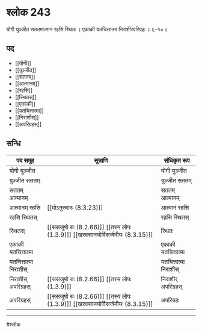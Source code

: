 # श्लोक 243

योगी युञ्जीत सततमात्मानं रहसि स्थितः ।
एकाकी यतचित्तात्मा निराशीरपरिग्रहः ॥ ६-१०॥


## पद 

- [[योगी]]
- [[युञ्जीत]]
- [[सततम्]]
- [[आत्मानम्]]
- [[रहसि]]
- [[स्थितस्]]
- [[एकाकी]]
- [[यतचित्तात्मा]]
- [[निराशीस्]]
- [[अपरिग्रहस्]]

## सन्धि

| पद समूह | सूत्राणि | संधिकृत रूप |
| ----- | ----- | ----- |
| योगी युञ्जीत |  | योगी युञ्जीत |
| युञ्जीत सततम् |  | युञ्जीत सततम् |
| सततम् आत्मानम् |  | सततम् आत्मानम् |
| आत्मानम् रहसि |  [[मोऽनुस्वारः (8.3.23)]] | आत्मानं रहसि |
| रहसि स्थितस् |  | रहसि स्थितस् |
| स्थितस् |  [[ससजुषो रुः (8.2.66)]] [[तस्य लोपः (1.3.9)]] [[खरवसानयोर्विसर्जनीयः (8.3.15)]] | स्थितः |
| एकाकी यतचित्तात्मा |  | एकाकी यतचित्तात्मा |
| यतचित्तात्मा निराशीस् |  | यतचित्तात्मा निराशीस् |
| निराशीस् अपरिग्रहस् |  [[ससजुषो रुः (8.2.66)]] [[तस्य लोपः (1.3.9)]] | निराशीर् अपरिग्रहस् |
| अपरिग्रहस् |  [[ससजुषो रुः (8.2.66)]] [[तस्य लोपः (1.3.9)]] [[खरवसानयोर्विसर्जनीयः (8.3.15)]] | अपरिग्रहः |


---

#श्लोक